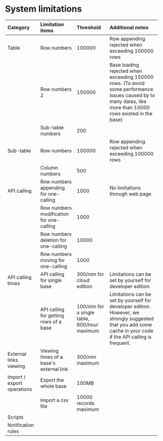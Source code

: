 # System limitations

| Category                   | Limitation items                         | Threshold                                     | Additional notes                                             |
| :------------------------- | :--------------------------------------- | :-------------------------------------------- | :----------------------------------------------------------- |
| Table                      | Row numbers                              | 100000                                        | Row appending rejected when exceeding 100000 rows            |
|                            | Row numbers 2                            | 150000                                        | Base loading rejected when exceeding 150000 rows. (To avoid some performance issues caused by to many datas,  like more than 10000 rows existed in the base) |
|                            | Sub-table numbers                        | 200                                           |                                                              |
| Sub-table                  | Row numbers                              | 100000                                        | Row appending rejected when exceeding 100000 rows            |
|                            | Column numbers                           | 500                                           |                                                              |
| API calling                | Row numbers appending for one-calling    | 1000                                          | No limitations through web page                              |
|                            | Row numbers modification for one-calling | 1000                                          |                                                              |
|                            | Row numbers deletion for one-calling     | 10000                                         |                                                              |
|                            | Row numbers moving for one-calling       | 1000                                          |                                                              |
| API calling times          | API calling for single base              | 300/min for cloud edition                     | Limitations can be set by yourself for developer edition.    |
|                            | API calling   for getting rows of a base | 100/min for a single table,  600/hour maximum | Limitations can be set by yourself for developer edition. However, we strongly suggested that you add some cache in your code if the API calling is frequent. |
| External links viewing     | Viewing times of a base's external link  | 300/min maximum                               |                                                              |
| Import / export operations | Export the whole base                    | 100MB                                         |                                                              |
|                            | Import a csv file                        | 10000 records maximum                         |                                                              |
| Scripts                    |                                          |                                               |                                                              |
| Notification rules         |                                          |                                               |                                                              |